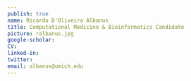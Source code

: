 ```yaml
---
publish: true
name: Ricardo D'Oliveira Albanus
title: Computational Medicine & Bioinformatics Candidate
picture: ralbanus.jpg
google-scholar: 
CV:
linked-in: 
twitter:
email: albanus@umich.edu
---
```

